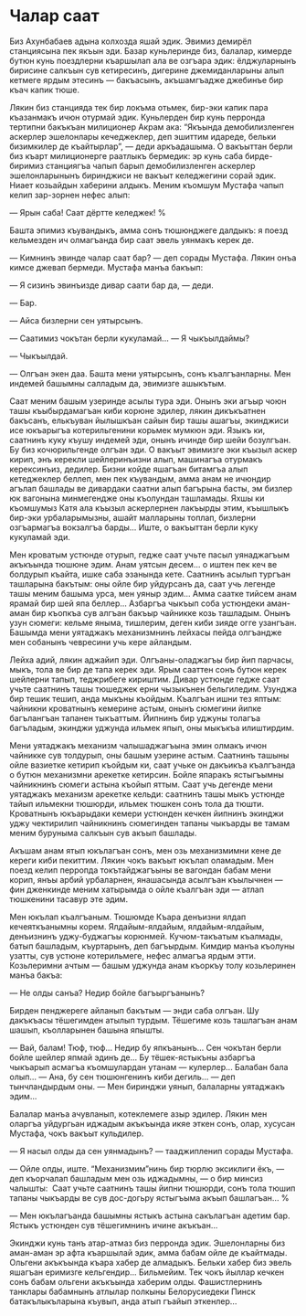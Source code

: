 # Чалар саат

Биз Ахунбабаев адына колхозда яшай эдик.
Эвимиз демирёл станциясына пек якъын эди.
Базар куньлеринде биз, балалар, кимерде бутюн кунь поездлерни къаршылап ала ве озгъара эдик: ёлджуларнынъ бирисине салкъын сув кетиресинъ, дигерине джемиданларыны алып кетмеге ярдым этесинъ — бакъасынъ, акъшамгъадже джебинъе бир къач капик тюше.

Лякин биз станцияда тек бир локъма отьмек, бир-эки капик пара къазанмакъ ичюн отурмай эдик.
Куньлерден бир кунь перронда тертипни бакъкъан милиционер Акрам ака: “Якъында демобилизленген аскерлер эшелонлары кечеджеклер, деп эшиттим идареде, бельки бизимкилер де къайтырлар”, — деди аркъадашыма.
О вакъыттан берли биз къарт милиционерге раатлыкъ бермедик: эр кунь саба бирде-биримиз станциягъа чапып барып демобилизленген аскерлер эшелонларынынъ биринджиси не вакъыт келеджегини сорай эдик.
Ниает козьайдын хаберини алдыкъ.
Меним къомшум Мустафа чапып келип зар-зорнен нефес алып:

— Ярын саба!
Саат дёртте келеджек!
%

Башта эпимиз къувандыкъ, амма сонъ тюшюнджеге далдыкъ: я поезд кельмезден ич олмагъанда бир саат эвель уянмакъ керек де.

— Кимнинъ эвинде чалар саат бар?
— деп сорады Мустафа.
Лякин онъа кимсе джевап бермеди.
Мустафа манъа бакъып:

— Я сизинъ эвинъизде дивар саати бар да, — деди.

— Бар.

— Айса бизлерни сен уятырсынъ.

— Саатимиз чокътан берли кукуламай...
— Я чыкъылдаймы?

— Чыкъылдай.

— Олгъан экен даа.
Башта мени уятырсынъ, сонъ къалгъанларны.
Мен индемей башымны салладым да, эвимизге ашыкътым.

Саат меним башым узеринде асылы тура эди.
Онынъ эки агъыр чоюн ташы къыбырдамагъан киби корюне эдилер, лякин дикъкъатнен бакъсанъ, елькъуван йылышкъан сайын бир ташы ашагъы, экинджиси исе юкъарыгъа котерильгенини корьмек мумкюн эди.
Языкъ ки, саатнинъ куку къушу индемей эди, онынъ ичинде бир шейи бозулгъан.
Бу биз кочюрильгенде олгъан эди.
О вакъыт эвимизге эки къызыл аскер кирип, энъ керекли шейлеринъизни алып, машинагъа отурмакъ керексинъиз, дедилер.
Бизни койде яшагъан битамгъа алып кетеджеклер беллеп, мен пек къувандым, амма анам не ичюндир агълап башлады ве дивардаки саатни алып багърына басты, эм бизлер юк вагонына минмегендже оны къолундан ташламады.
Яхшы ки къомшумыз Катя ала къызыл аскерлернен лакъырды этим, къышлыкъ бир-эки урбаларымызны, ашайт малларыны топлап, бизлерни озгъармагъа вокзалгъа барды...
Иште, о вакъыттан берли куку кукуламай эди.

Мен кроватым устюнде отурып, гедже саат учьте пасыл уянаджагъым акъкъында тюшюне эдим.
Анам уятсын десем... о иштен пек кеч ве болдурып къайта, ишке саба эзанында кете.
Саатнинъ асылып тургъан ташларына бакътым: оны ойле бир уйдурсанъ да, саат учь легенде ташы меним башыма урса, мен уяныр эдим...
Амма саатке тийсем анам ярамай бир шей япа беллер...
Азбаргъа чыкъып соба устюндеки аман-аман бир къопкъа сув алгъан бакъыр чайникке козь ташладым.
Онынъ узун сюмеги: кельме яныма, тишлерим, деген киби зияде огге узангъан.
Башымда мени уятаджакъ механизмнинъ лейхасы пейда олгъандже мен собанынъ чевресини учь кере айландым.

Лейха адий, лякин аджайип эди.
Олгъаны-оладжагъы бир йип парчасы, мыкъ, тола ве бир де тапа керек эди.
Ярым сааттен сонъ бутюн керек шейлерни тапып, теджрибеге кириштим.
Дивар устюнде гедже саат учьте саатнинъ ташы тюшеджек ерни чызыкънен бельгиледим.
Узунджа бир тешик тешип, анда мыкъны къойдым.
Къалгъан ишни тез яптым: чайникни кроватнынъ кемерине астым, онынъ сюмегини йипке багълангъан тапанен тыкъаттым.
Йипнинъ бир уджуны толагъа багъладым, экинджи уджунда ильмек япып, оны мыкъкъа илиштирдим.

Мени уятаджакъ механизм чалышаджагъына эмин олмакъ ичюн чайникке сув толдурып, оны башым узерине астым.
Саатнинъ ташыны ойле вазиетке кетирип къойдым ки, саат учьке он дакъикъа къалгъанда о бутюн механизмни арекетке кетирсин.
Бойле япаракъ ястыгъымны чайникнинъ сюмеги астына къойып яттым.
Саат учь дегенде мени уятаджакъ механизм арекетке кельди: саатнинъ ташы мыкъ устюнде тайып ильмекни тюшюрди, ильмек тюшкен сонъ тола да тюшти.
Кроватнынъ юкъарыдаки кемери устюнден кечкен йипнинъ экинджи уджу чектирилип чайникнинъ сюмегинден тапаны чыкъарды ве тамам меним буруныма салкъын сув акъып башлады.

Акъшам анам ятып юкълагъан сонъ, мен озь механизмимни кене де кереги киби пекиттим.
Лякин чокъ вакъыт юкълап оламадым.
Мен поезд келип перропда токътайджагъыны ве вагондан бабам мени корип, янъы арбий урбаларнен, янашасында асылгъан къылычнен — фин дженкинде меним хатырымда о ойле къалгъан эди — атлап тюшкенини тасавур эте эдим.

Мен юкълап къалгъаным.
Тюшюмде Къара денъизни ялдап кечеяткъанымны корем.
Ялдайым-ялдайым, ялдайым-ялдайым, денъизнинъ уджу-буджагъы корюнмей.
Кучюм-такъатым къалмады, батып башладым, къуртарынъ, деп багъырдым.
Кимдир манъа къолуны узатты, сув устюне котерильмеге, нефес алмагъа ярдым этти.
Козьлеримни ачтым — башым уджунда анам къоркъу толу козьлеринен манъа бакъа:

— Не олды санъа?
Недир бойле багъыргъанынъ?

Бирден пенджереге айланып бакътым — энди саба олгъан.
Шу дакъкъасы тёшегимден атылып турдым.
Тёшегиме козь ташлагъан анам шашып, къолларынен башына япышты.

— Вай, балам!
Тюф, тюф...
Недир бу япкъанынъ...
Сен чокътан берли бойле шейлер япмай эдинъ де...
Бу тёшек-ястыкъны азбаргъа чыкъарып асмагъа къомшулардан утанам — кулерлер...
Балабан бала олып...
— Ана, бу сен тюшюнгенинъ киби дегиль...
— деп тынчландырдым оны.
— Мен биринджи уянып, балаларны уятаджакъ эдим...

Балалар манъа ачувланып, котеклемеге азыр эдилер.
Лякин мен оларгъа уйдургьан иджадым акъкъында икяе эткен сонъ, олар, хусусан Мустафа, чокъ вакъыт кульдилер.

— Я насыл олды да сен уянмадынъ?
— тааджипленип сорады Мустафа.

— Ойле олды, иште.
“Механизмим”нинь бир тюрлю эксиклиги ёкъ, — деп къорчалап башладым мен озь иджадымны, — о бир минсиз чалышты:
 Саат учьте саатнинъ ташы йипни тюшюрди, сонъ тола тюшип тапаны чыкъарды ве сув дос-догьру ястыгъыма акъып башлагъан...
%

— Мен юкълагъанда башымны ястыкъ астына сакълагъан адетим бар.
Ястыкъ устюнден сув тёшегимнинъ ичине акъкъан...

Экинджи кунь танъ атар-атмаз биз перронда эдик.
Эшелонларны биз аман-аман эр афта къаршылай эдик, амма бабам ойле де къайтмады.
Ольгени акъкъында къара хабер де алмадыкъ.
Бельки хабер биз эвель яшагъан еримизге кельгендир...
Бильмейим.
Тек чокъ йыллар кечкен сонъ бабам ольгени акъкъында хаберим олды.
Фашистлернинъ танклары бабамнынъ атлылар полкыны Белорусиедеки Пинск батакълыкъларына къувып, анда атып гъайып эткенлер...
